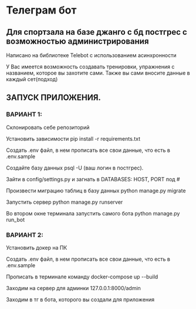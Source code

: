 # Телеграм бот

## Для спортзала на базе джанго с бд постгрес c возможностью администрирования

Написано на библиотеке Telebot с использованием асинхронности

У Вас имеется возможность создавать тренировки, упражнения с названием, которое вы захотите сами.
Также вы сами вносите данные в каждый сет(подход)


## ЗАПУСК ПРИЛОЖЕНИЯ.
### ВАРИАНТ 1:
Склонировать себе репозиторий

Установить зависимости pip install -r requirements.txt

Создать .env файл, в нем прописать все свои данные, что есть в .env.sample

Создайте базу данных psql -U (ваш логин в постгрес).

Зайти в config/settings.py и загнать в DATABASES: HOST, PORT под #

Произвести миграцию таблиц в базу данных python manage.py migrate

Запустить сервер python manage.py runserver

Во втором окне терминала запустить самого бота python manage.py run_bot

### ВАРИАНТ 2:
Установить докер на ПК

Создать .env файл, в нем прописать все свои данные, что есть в .env.sample

Прописать в терминале команду docker-compose up --build

Заходим на сервер для админки 127.0.0.1:8000/admin

Заходим в тг в бота, которого вы создали для приложения
